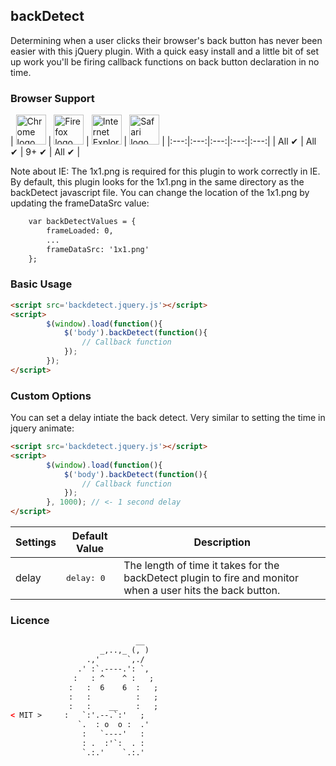 backDetect
---

Determining when a user clicks their browser's back button has never been easier with this jQuery plugin.  With a quick easy install and a little bit of set up work you'll be firing callback functions on back button declaration in no time.  

### Browser Support

| <img src="http://i.imgur.com/dJC1GUv.png" width="48px" height="48px" alt="Chrome logo"> | <img src="http://i.imgur.com/o1m5RcQ.png" width="48px" height="48px" alt="Firefox logo"> | <img src="http://i.imgur.com/8h3iz5H.png" width="48px" height="48px" alt="Internet Explorer logo"> | <img src="http://i.imgur.com/j3tgNKJ.png" width="48px" height="48px" alt="Safari logo"> |
|:---:|:---:|:---:|:---:|:---:|
| All ✔ | All ✔ | 9+ ✔ | All ✔ |

Note about IE: The 1x1.png is required for this plugin to work correctly in IE.  By default, this plugin looks for the 1x1.png in the same directory as the backDetect javascript file.  You can change the location of the 1x1.png by updating the frameDataSrc value:

``` html
	var backDetectValues = {
		frameLoaded: 0,
		...
		frameDataSrc: '1x1.png'
	};
```

### Basic Usage

``` html
<script src='backdetect.jquery.js'></script>
<script>
		$(window).load(function(){
			$('body').backDetect(function(){
				// Callback function
			});
		});
</script>
```

### Custom Options

You can set a delay intiate the back detect.  Very similar to setting the time in jquery animate:

``` html
<script src='backdetect.jquery.js'></script>
<script>
		$(window).load(function(){
			$('body').backDetect(function(){
				// Callback function
			});
		}, 1000); // <- 1 second delay
</script>
````

| Settings | Default Value | Description
| --- | --- | --- |
| delay | <pre>delay: 0</pre> |  The length of time it takes for the backDetect plugin to fire and monitor when a user hits the back button. 


### Licence 
``` html
		                    __
		            _,..,_ (, )
		         .,'      `,./
		       .' :`.----.': `,
		      :   : ^    ^ :   ;
		     :   :  6    6  :   ;
		     :   :          :   ;
		     :   :    __    :   ;
< MIT >		:   `:'.--.`:'   ;
		       `.  : o  o :  .'
		        :   `----'   :  
		        : .  :'`:  . :
		        `.:.'    `.:.' 
```


